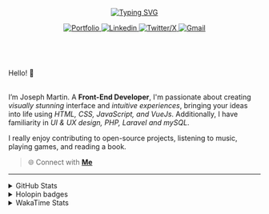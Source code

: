 
<header align="left">
  
[![Typing SVG](https://readme-typing-svg.demolab.com?font=Poppins&size=28&duration=3000&pause=500&color=F7F7F7&random=false&width=535&lines=Welcome+to+my+GitHub+Profile!+%F0%9F%91%8B;Front-End+VueJS+Developer+%F0%9F%92%BB%F0%9F%91%BB;Let's+Connect!+%F0%9F%98%83%F0%9F%9A%80)](https://git.io/typing-svg)

    
<section>
  <a href="">
    <img src="https://img.shields.io/badge/Portfolio-255E63?style=for-the-badge&logo=About.me&logoColor=white" alt="Portfolio">
  </a>
    <a href="https://www.linkedin.com/in/jfmartinz/" target="_blank">
    <img src="https://img.shields.io/badge/LinkedIn-0077B5?style=for-the-badge&logo=linkedin&logoColor=white" alt="Linkedin">
  </a>
  <a href="https://twitter.com/jfmartinz" target="_blank">
    <img src="https://img.shields.io/badge/X-000000?style=for-the-badge&logo=x&logoColor=white" alt="Twitter/X">
  </a>
  <a href="mailto:se.josephmartin@gmail.com">
    <img src="https://img.shields.io/badge/Gmail-D14836?style=for-the-badge&logo=gmail&logoColor=white" alt="Gmail" title="mailto:se.josephmartin@gmail.com">
  </a>
</section>
</header>  
<section align="left">
<br>
 Hello! 👋
 <br>
 <br>

I’m Joseph Martin.  A  **Front-End Developer**,  I'm passionate about creating _visually stunning_ interface and _intuitive experiences_, bringing your ideas into life using _HTML, CSS, JavaScript, and VueJs_. Additionally, I have familiarity in _UI & UX design, PHP, Laravel and mySQL_.

I really enjoy contributing to open-source projects, listening to music, playing games, and reading a book.
<br>
> 🌐 Connect with  [**Me**](https://www.biodrop.io/jfmartinz) 
</section>

---

<!--<section align="center">


  <td>
  <a href="https://skillicons.dev" title="Visit https://skillicons.dev for more information">
    <img src="https://skillicons.dev/icons?i=html,css,javascript,tailwindcss,vuejs,nuxtjs,vuex,git,github,figma" />
  </a> 
  </td>
<br><br>
-->



 <details>
  <summary>
    GitHub Stats
     </summary>
<img src="https://github-readme-stats.vercel.app/api?username=jfmartinz&show_icons=true&theme=tokyonight&hide_border=true&include_all_commits=false&count_private=false" alt="GitHub Stats" title="Github Stats"/>  <img src="https://github-readme-streak-stats.herokuapp.com/?user=jfmartinz&theme=tokyonight&hide_border=true" alt="Github Streak" title="Github Streak"/> 


<div align="center">
<a  href="https://committers.top/philippines_public#jfmartinz" title="Visit https://committers.top/ to learn more about this">
          <img src="https://img.shields.io/static/v1?label=MOST ACTIVE GITHUB USER IN PH&labelColor=4d4f73&message=➦&color=38bdae&style=lat-Square&logo=github&logoColor=fffff"/>
</a>
  </div>
</details>
<!-- Visit https://committers.top/ to learn more about this -->

<details>
  <summary>
    Holopin badges
  </summary>
  
[![An image of @jfmartinz's Holopin badges, which is a link to view their full Holopin profile](https://holopin.me/jfmartinz)](https://holopin.io/@jfmartinz)

</details>

<details>
  <summary>
  WakaTime Stats
  </summary>

<!--START_SECTION:jfmartinz-->
![Code Time](http://img.shields.io/badge/Code%20Time-475%20hrs%2057%20mins-blue)

**I'm an Early 🐤** 

```text
🌞 Morning                281 commits         █████░░░░░░░░░░░░░░░░░░░░   20.14 % 
🌆 Daytime                471 commits         ████████░░░░░░░░░░░░░░░░░   33.76 % 
🌃 Evening                492 commits         █████████░░░░░░░░░░░░░░░░   35.27 % 
🌙 Night                  151 commits         ███░░░░░░░░░░░░░░░░░░░░░░   10.82 % 
```
📅 **I'm Most Productive on Thursday** 

```text
Monday                   209 commits         ████░░░░░░░░░░░░░░░░░░░░░   14.98 % 
Tuesday                  163 commits         ███░░░░░░░░░░░░░░░░░░░░░░   11.68 % 
Wednesday                212 commits         ████░░░░░░░░░░░░░░░░░░░░░   15.20 % 
Thursday                 229 commits         ████░░░░░░░░░░░░░░░░░░░░░   16.42 % 
Friday                   204 commits         ████░░░░░░░░░░░░░░░░░░░░░   14.62 % 
Saturday                 202 commits         ████░░░░░░░░░░░░░░░░░░░░░   14.48 % 
Sunday                   176 commits         ███░░░░░░░░░░░░░░░░░░░░░░   12.62 % 
```


📊 **This Week I Spent My Time On** 

```text
💬 Programming Languages: 
PHP                      4 hrs 52 mins       ██████░░░░░░░░░░░░░░░░░░░   25.35 % 
CSS                      4 hrs 23 mins       ██████░░░░░░░░░░░░░░░░░░░   22.83 % 
JavaScript               3 hrs 45 mins       █████░░░░░░░░░░░░░░░░░░░░   19.55 % 
HTML                     2 hrs 59 mins       ████░░░░░░░░░░░░░░░░░░░░░   15.56 % 
Vue.js                   2 hrs 26 mins       ███░░░░░░░░░░░░░░░░░░░░░░   12.69 % 

💻 Operating System: 
Windows                  19 hrs 12 mins      █████████████████████████   100.00 % 
```


<!--END_SECTION:jfmartinz-->
</details>
</section>
